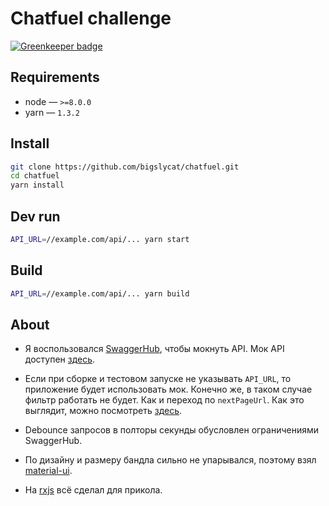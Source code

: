 # Chatfuel challenge

[![Greenkeeper badge](https://badges.greenkeeper.io/bigslycat/chatfuel.svg)](https://greenkeeper.io/)

## Requirements

- node — `>=8.0.0`
- yarn — `1.3.2`

## Install

```sh
git clone https://github.com/bigslycat/chatfuel.git
cd chatfuel
yarn install
```

## Dev run

```sh
API_URL=//example.com/api/... yarn start
```

## Build

```sh
API_URL=//example.com/api/... yarn build
```

## About

- Я воспользовался [SwaggerHub](https://swaggerhub.com), чтобы мокнуть API. Мок API доступен
  [здесь](//virtserver.swaggerhub.com/bigslycat/chatfuel/1.0.0).

- Если при сборке и тестовом запуске не указывать `API_URL`, то приложение будет использовать мок.
  Конечно же, в таком случае фильтр работать не будет. Как и переход по `nextPageUrl`.
  Как это выглядит, можно посмотреть [здесь](https://bigslycat.github.io/chatfuel/).

- Debounce запросов в полторы секунды обусловлен ограничениями SwaggerHub.

- По дизайну и размеру бандла сильно не упарывался, поэтому взял [material-ui](https://github.com/mui-org/material-ui).

- На [rxjs](https://github.com/ReactiveX/RxJS) всё сделал для прикола.
